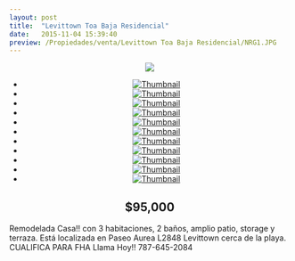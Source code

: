 ```yaml
---
layout: post
title:  "Levittown Toa Baja Residencial"
date:   2015-11-04 15:39:40
preview: /Propiedades/venta/Levittown Toa Baja Residencial/NRG1.JPG
---
```


<center>
	<div class="mainImg">
		<img src="/Edweb/Propiedades/venta/Levittown Toa Baja Residencial/NRG1.JPG" class="custom">
	</div>
	<!--aqui comienza las fotos pequeñas -->
	<ul class="thumbnails">
	  <li>
	    <a href="/Edweb/Propiedades/venta/Levittown Toa Baja Residencial/NRG1.JPG">
	      <img class="tumbnails" src="/Edweb/Propiedades/venta/Levittown Toa Baja Residencial/NRG1.JPG" alt="Thumbnail">
	    </a>
	  </li>
	  <li>
	    <a href="/Edweb/Propiedades/venta/Levittown Toa Baja Residencial/NRG2.JPG">
	      <img class="tumbnails" src="/Edweb/Propiedades/venta/Levittown Toa Baja Residencial/NRG2.JPG" alt="Thumbnail">
	    </a>
	  </li>
	  <li>
	    <a href="/Edweb/Propiedades/venta/Levittown Toa Baja Residencial/NRG3.JPG">
	      <img class="tumbnails" src="/Edweb/Propiedades/venta/Levittown Toa Baja Residencial/NRG3.JPG" alt="Thumbnail">
	    </a>
	  </li>
	  <li>
	    <a href="/Edweb/Propiedades/venta/Levittown Toa Baja Residencial/NRG4.JPG">
	      <img class="tumbnails" src="/Edweb/Propiedades/venta/Levittown Toa Baja Residencial/NRG4.JPG" alt="Thumbnail">
	    </a>
	  </li>
	  <li>
	    <a href="/Edweb/Propiedades/venta/Levittown Toa Baja Residencial/NRG5.JPG">
	      <img class="tumbnails" src="/Edweb/Propiedades/venta/Levittown Toa Baja Residencial/NRG5.JPG" alt="Thumbnail">
	    </a>
	  </li>
	  <li>
	    <a href="/Edweb/Propiedades/venta/Levittown Toa Baja Residencial/NRG6.JPG">
	      <img class="tumbnails" src="/Edweb/Propiedades/venta/Levittown Toa Baja Residencial/NRG6.JPG" alt="Thumbnail">
	    </a>
	  </li>
	  <li>
	    <a href="/Edweb/Propiedades/venta/Levittown Toa Baja Residencial/NRG7.JPG">
	      <img class="tumbnails" src="/Edweb/Propiedades/venta/Levittown Toa Baja Residencial/NRG7.JPG" alt="Thumbnail">
	    </a>
	  </li>
		<li>
		 <a href="/Edweb/Propiedades/venta/Levittown Toa Baja Residencial/NRG8.JPG">
			 <img class="tumbnails" src="/Edweb/Propiedades/venta/Levittown Toa Baja Residencial/NRG8.JPG" alt="Thumbnail">
		 </a>
	 </li>
	 <li>
		 <a href="/Edweb/Propiedades/venta/Levittown Toa Baja Residencial/NRG9.JPG">
			 <img class="tumbnails" src="/Edweb/Propiedades/venta/Levittown Toa Baja Residencial/NRG9.JPG" alt="Thumbnail">
		 </a>
	 </li>
	 <li>
		 <a href="/Edweb/Propiedades/venta/Levittown Toa Baja Residencial/NRG10.JPG">
			 <img class="tumbnails" src="/Edweb/Propiedades/venta/Levittown Toa Baja Residencial/NRG10.JPG" alt="Thumbnail">
		 </a>
	 </li>
	 <li>
		 <a href="/Edweb/Propiedades/venta/Levittown Toa Baja Residencial/NRG11.JPG">
			 <img class="tumbnails" src="/Edweb/Propiedades/venta/Levittown Toa Baja Residencial/NRG11.JPG" alt="Thumbnail">
		 </a>
	 </li>
	</ul>
	<script src="https://ajax.googleapis.com/ajax/libs/jquery/1.9.1/jquery.min.js"></script>
	<script type="text/javascript" src="/Edweb/js/jquery.simpleGal.js"></script>
	<script>
		$(document).ready(function () {
			$('.thumbnails').simpleGal({
				mainImage: '.custom'
			});
		});
	</script>
</center>

<center><h2>$95,000</h2></center>

Remodelada Casa!! con 3 habitaciones, 2 baños, amplio patio, storage y terraza. Está localizada en Paseo Aurea L2848 Levittown cerca de la playa. CUALIFICA PARA FHA Llama Hoy!! 787-645-2084
